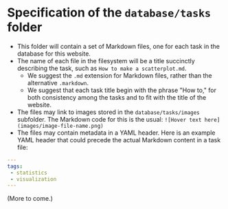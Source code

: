 
# Specification of the `database/tasks` folder

 * This folder will contain a set of Markdown files, one for each task in the
   database for this website.
 * The name of each file in the filesystem will be a title succinctly
   describing the task, such as `How to make a scatterplot.md`.
    * We suggest the `.md` extension for Markdown files, rather than the
      alternative `.markdown`.
    * We suggest that each task title begin with the phrase "How to," for both
      consistency among the tasks and to fit with the title of the website.
 * The files may link to images stored in the `database/tasks/images`
   subfolder.  The Markdown code for this is the usual:
   `![Hover text here](images/image-file-name.png)`
 * The files may contain metadata in a YAML header.  Here is an example YAML
   header that could precede the actual Markdown content in a task file:

```yaml
---
tags:
 - statistics
 - visualization
---
```

(More to come.)
